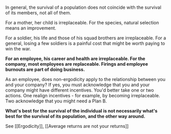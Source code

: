 In general, the survival of a population does not coincide with the survival of its members, not all of them.

For a mother, her child is irreplaceable. For the species, natural selection means an improvement.

For a soldier, his life and those of his squad brothers are irreplaceable. For a general, losing a few soldiers is a painful cost that might be worth paying to win the war.


**For an employee, his career and health are irreplaceable. For the company, most employees are replaceable. Firings and employee burnouts are part of doing business.**

As an employee, does non-ergodicity apply to the relationship between you and your company? If yes, you must acknowledge that you and your company might have different incentives. You'd better take one or two actions. One realign incentives - for example, by becoming irreplaceable. Two acknowledge that you might need a Plan B.



**What's best for the survival of the individual is not necessarily what's best for the survival of its population, and the other way around.**


See [[Ergodicity]], [[Average returns are not your returns]]